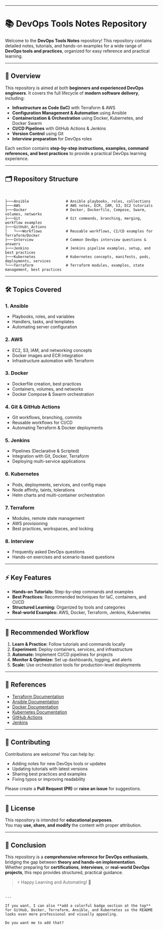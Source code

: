 
---

# 📚 DevOps Tools Notes Repository

Welcome to the **DevOps Tools Notes** repository! This repository contains detailed notes, tutorials, and hands-on examples for a wide range of **DevOps tools and practices**, organized for easy reference and practical learning.

---

## 🚀 Overview

This repository is aimed at both **beginners and experienced DevOps engineers**. It covers the full lifecycle of **modern software delivery**, including:

- **Infrastructure as Code (IaC)** with Terraform & AWS  
- **Configuration Management & Automation** using Ansible  
- **Containerization & Orchestration** using Docker, Kubernetes, and Docker Swarm  
- **CI/CD Pipelines** with GitHub Actions & Jenkins  
- **Version Control** using Git  
- **Interview preparation** for DevOps roles  

Each section contains **step-by-step instructions, examples, command references, and best practices** to provide a practical DevOps learning experience.

---

## 🗂 Repository Structure

```


├───Ansible                 # Ansible playbooks, roles, collections
├───AWS                     # AWS notes, ECR, IAM, S3, EC2 tutorials
├───Docker                  # Docker, Dockerfile, Compose, Swarm, volumes, networks
├───Git                     # Git commands, branching, merging, workflow examples
├───GitHub\_Actions
│   └───Workflows           # Reusable workflows, CI/CD examples for Terraform/Docker
├───Interview               # Common DevOps interview questions & answers
├───Jenkins                 # Jenkins pipeline examples, setup, and best practices
├───Kubernetes              # Kubernetes concepts, manifests, pods, deployments, services
└───Terraform               # Terraform modules, examples, state management, best practices

```

---

## 🛠 Topics Covered

### 1. **Ansible**
- Playbooks, roles, and variables  
- Handlers, tasks, and templates  
- Automating server configuration  

### 2. **AWS**
- EC2, S3, IAM, and networking concepts  
- Docker images and ECR integration  
- Infrastructure automation with Terraform  

### 3. **Docker**
- Dockerfile creation, best practices  
- Containers, volumes, and networks  
- Docker Compose & Swarm orchestration  

### 4. **Git & GitHub Actions**
- Git workflows, branching, commits  
- Reusable workflows for CI/CD  
- Automating Terraform & Docker deployments  

### 5. **Jenkins**
- Pipelines (Declarative & Scripted)  
- Integration with Git, Docker, Terraform  
- Deploying multi-service applications  

### 6. **Kubernetes**
- Pods, deployments, services, and config maps  
- Node affinity, taints, tolerations  
- Helm charts and multi-container orchestration  

### 7. **Terraform**
- Modules, remote state management  
- AWS provisioning  
- Best practices, workspaces, and locking  

### 8. **Interview**
- Frequently asked DevOps questions  
- Hands-on exercises and scenario-based questions  

---

## ⚡ Key Features

- **Hands-on Tutorials:** Step-by-step commands and examples  
- **Best Practices:** Recommended techniques for IaC, containers, and CI/CD  
- **Structured Learning:** Organized by tools and categories  
- **Real-world Examples:** AWS, Docker, Terraform, Jenkins, Kubernetes  

---

## 📂 Recommended Workflow

1. **Learn & Practice:** Follow tutorials and commands locally  
2. **Experiment:** Deploy containers, services, and infrastructure  
3. **Automate:** Implement CI/CD pipelines for projects  
4. **Monitor & Optimize:** Set up dashboards, logging, and alerts  
5. **Scale:** Use orchestration tools for production-level deployments  

---

## 🔗 References

- [Terraform Documentation](https://www.terraform.io/docs)  
- [Ansible Documentation](https://docs.ansible.com/)  
- [Docker Documentation](https://docs.docker.com/)  
- [Kubernetes Documentation](https://kubernetes.io/docs/)  
- [GitHub Actions](https://docs.github.com/en/actions)  
- [Jenkins](https://www.jenkins.io/doc/)  

---

## 🤝 Contributing

Contributions are welcome! You can help by:

- Adding notes for new DevOps tools or updates  
- Updating tutorials with latest versions  
- Sharing best practices and examples  
- Fixing typos or improving readability  

Please create a **Pull Request (PR)** or **raise an issue** for suggestions.

---

## 📄 License

This repository is intended for **educational purposes**.  
You may **use, share, and modify** the content with proper attribution.

---

## 🏁 Conclusion

This repository is a **comprehensive reference for DevOps enthusiasts**, bridging the gap between **theory and hands-on implementation**.  
Whether preparing for **certifications**, **interviews**, or **real-world DevOps projects**, this repo provides structured, practical guidance.

> ⚡ Happy Learning and Automating! 🐳
```

---

If you want, I can also **add a colorful badge section at the top** for GitHub, Docker, Terraform, Ansible, and Kubernetes so the README looks even more professional and visually appealing.

Do you want me to add that?
